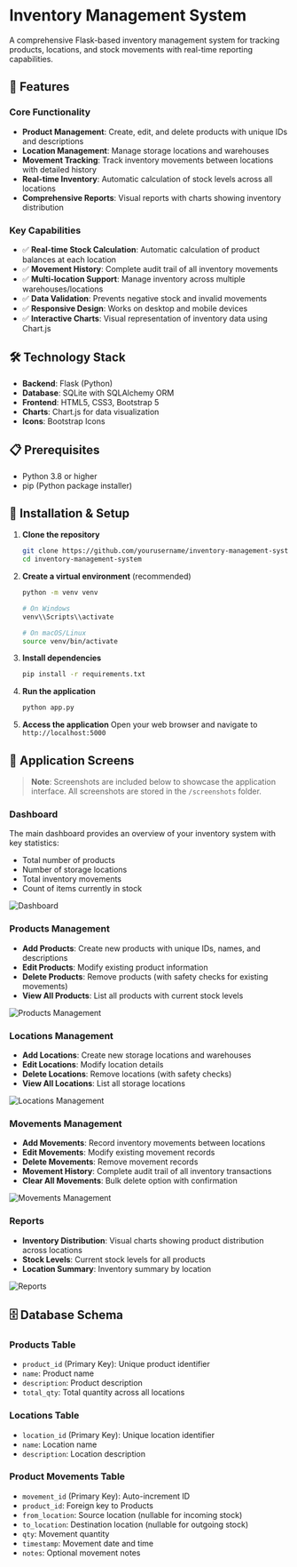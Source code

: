 # Inventory Management System

A comprehensive Flask-based inventory management system for tracking products, locations, and stock movements with real-time reporting capabilities.

## 🚀 Features

### Core Functionality
- **Product Management**: Create, edit, and delete products with unique IDs and descriptions
- **Location Management**: Manage storage locations and warehouses
- **Movement Tracking**: Track inventory movements between locations with detailed history
- **Real-time Inventory**: Automatic calculation of stock levels across all locations
- **Comprehensive Reports**: Visual reports with charts showing inventory distribution

### Key Capabilities
- ✅ **Real-time Stock Calculation**: Automatic calculation of product balances at each location
- ✅ **Movement History**: Complete audit trail of all inventory movements
- ✅ **Multi-location Support**: Manage inventory across multiple warehouses/locations
- ✅ **Data Validation**: Prevents negative stock and invalid movements
- ✅ **Responsive Design**: Works on desktop and mobile devices
- ✅ **Interactive Charts**: Visual representation of inventory data using Chart.js

## 🛠️ Technology Stack

- **Backend**: Flask (Python)
- **Database**: SQLite with SQLAlchemy ORM
- **Frontend**: HTML5, CSS3, Bootstrap 5
- **Charts**: Chart.js for data visualization
- **Icons**: Bootstrap Icons

## 📋 Prerequisites

- Python 3.8 or higher
- pip (Python package installer)

## 🚀 Installation & Setup

1. **Clone the repository**
   ```bash
   git clone https://github.com/yourusername/inventory-management-system.git
   cd inventory-management-system
   ```

2. **Create a virtual environment** (recommended)
   ```bash
   python -m venv venv
   
   # On Windows
   venv\\Scripts\\activate
   
   # On macOS/Linux
   source venv/bin/activate
   ```

3. **Install dependencies**
   ```bash
   pip install -r requirements.txt
   ```

4. **Run the application**
   ```bash
   python app.py
   ```

5. **Access the application**
   Open your web browser and navigate to `http://localhost:5000`

## 📱 Application Screens

> **Note**: Screenshots are included below to showcase the application interface. All screenshots are stored in the `/screenshots` folder.

### Dashboard
The main dashboard provides an overview of your inventory system with key statistics:
- Total number of products
- Number of storage locations
- Total inventory movements
- Count of items currently in stock

![Dashboard](screenshots/dashboardpng.png)

### Products Management
- **Add Products**: Create new products with unique IDs, names, and descriptions
- **Edit Products**: Modify existing product information
- **Delete Products**: Remove products (with safety checks for existing movements)
- **View All Products**: List all products with current stock levels

![Products Management](screenshots/products.png)

### Locations Management
- **Add Locations**: Create new storage locations and warehouses
- **Edit Locations**: Modify location details
- **Delete Locations**: Remove locations (with safety checks)
- **View All Locations**: List all storage locations

![Locations Management](screenshots/locations.png)

### Movements Management
- **Add Movements**: Record inventory movements between locations
- **Edit Movements**: Modify existing movement records
- **Delete Movements**: Remove movement records
- **Movement History**: Complete audit trail of all inventory transactions
- **Clear All Movements**: Bulk delete option with confirmation

![Movements Management](screenshots/movements.png)

### Reports
- **Inventory Distribution**: Visual charts showing product distribution across locations
- **Stock Levels**: Current stock levels for all products
- **Location Summary**: Inventory summary by location

![Reports](screenshots/reports.png)

## 🗄️ Database Schema

### Products Table
- `product_id` (Primary Key): Unique product identifier
- `name`: Product name
- `description`: Product description
- `total_qty`: Total quantity across all locations

### Locations Table
- `location_id` (Primary Key): Unique location identifier
- `name`: Location name
- `description`: Location description

### Product Movements Table
- `movement_id` (Primary Key): Auto-increment ID
- `product_id`: Foreign key to Products
- `from_location`: Source location (nullable for incoming stock)
- `to_location`: Destination location (nullable for outgoing stock)
- `qty`: Movement quantity
- `timestamp`: Movement date and time
- `notes`: Optional movement notes


